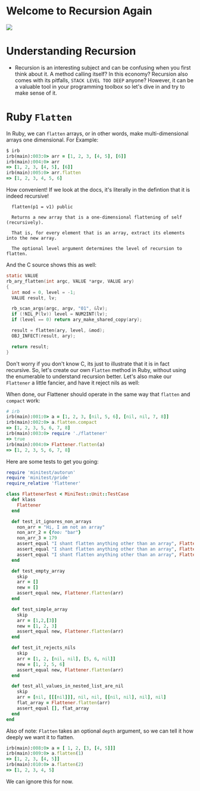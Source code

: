 # Welcome to Recursion Again
![](https://media.giphy.com/media/3GuP496Wrkos8/giphy.gif)

# Understanding Recursion
- Recursion is an interesting subject and can be confusing when you first think about it. A method calling itself? In this economy? Recursion also comes with its pitfalls,
`STACK LEVEL TOO DEEP` anyone? However, it can be a valuable tool in your programming toolbox so let's dive in and try to make sense of it.

# Ruby `Flatten`
In Ruby, we can `flatten` arrays, or in other words, make multi-dimensional arrays one dimensional. For Example:
```rb
$ irb
irb(main):003:0> arr = [1, 2, 3, [4, 5], [6]]
irb(main):004:0> arr
=> [1, 2, 3, [4, 5], [6]]
irb(main):005:0> arr.flatten
=> [1, 2, 3, 4, 5, 6]
```
How convenient! If we look at the docs, it's literally in the defintion that it is indeed recursive!
```
  flatten(p1 = v1) public

  Returns a new array that is a one-dimensional flattening of self (recursively).

  That is, for every element that is an array, extract its elements into the new array.

  The optional level argument determines the level of recursion to flatten.
```

And the C source shows this as well:
```c
static VALUE
rb_ary_flatten(int argc, VALUE *argv, VALUE ary)
{
  int mod = 0, level = -1;
  VALUE result, lv;

  rb_scan_args(argc, argv, "01", &lv);
  if (!NIL_P(lv)) level = NUM2INT(lv);
  if (level == 0) return ary_make_shared_copy(ary);

  result = flatten(ary, level, &mod);
  OBJ_INFECT(result, ary);

  return result;
}
```
Don't worry if you don't know C, its just to illustrate that it is in fact recursive. So, let's create our own `Flatten` method in Ruby, without using the enumerable to understand recursion better. Let's also make our `Flattener` a little fancier, and have it reject nils as well:

When done, our Flattener should operate in the same way that `flatten` and `compact` work:
```rb
# irb
irb(main):001:0> a = [1, 2, 3, [nil, 5, 6], [nil, nil, 7, 8]]
irb(main):002:0> a.flatten.compact
=> [1, 2, 3, 5, 6, 7, 8]
irb(main):003:0> require './flattener'
=> true
irb(main):004:0> Flattener.flatten(a)
=> [1, 2, 3, 5, 6, 7, 8]
```
Here are some tests to get you going:
```rb
require 'minitest/autorun'
require 'minitest/pride'
require_relative 'flattener'

class FlattenerTest < MiniTest::Unit::TestCase
  def klass
    Flattener
  end

  def test_it_ignores_non_arrays
    non_arr = "Hi, I am not an array"
    non_arr_2 = {foo: "bar"}
    non_arr_3 = 179
    assert_equal "I shant flatten anything other than an array", Flattener.flatten(non_arr)
    assert_equal "I shant flatten anything other than an array", Flattener.flatten(non_arr_2)
    assert_equal "I shant flatten anything other than an array", Flattener.flatten(non_arr_3)
  end

  def test_empty_array
    skip
    arr = []
    new = []
    assert_equal new, Flattener.flatten(arr)
  end

  def test_simple_array
    skip
    arr = [1,2,[3]]
    new = [1, 2, 3]
    assert_equal new, Flattener.flatten(arr)
  end

  def test_it_rejects_nils
    skip
    arr = [1, 2, [nil, nil], [5, 6, nil]]
    new = [1, 2, 5, 6]
    assert_equal new, Flattener.flatten(arr)
  end

  def test_all_values_in_nested_list_are_nil
    skip
    arr = [nil, [[[nil]]], nil, nil, [[nil, nil], nil], nil]
    flat_array = Flattener.flatten(arr)
    assert_equal [], flat_array
  end
end


```

Also of note: `Flatten` takes an optional `depth` argument, so we can tell it how deeply we want it to flatten.
```rb
irb(main):008:0> a = [ 1, 2, [3, [4, 5]]]
irb(main):009:0> a.flatten(1)
=> [1, 2, 3, [4, 5]]
irb(main):010:0> a.flatten(2)
=> [1, 2, 3, 4, 5]
```
We can ignore this for now.
